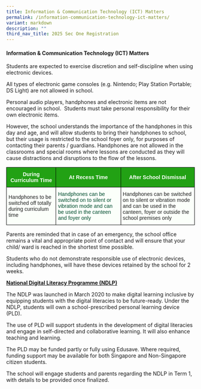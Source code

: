```yaml
---
title: Information & Communication Technology (ICT) Matters
permalink: /information-communication-technology-ict-matters/
variant: markdown
description: ""
third_nav_title: 2025 Sec One Registration
---
```

#### Information &amp; Communication Technology (ICT) Matters
Students are expected to exercise discretion and self-discipline when using electronic devices.&nbsp;

All types of electronic game consoles (e.g. Nintendo; Play Station Portable; DS Light) are not allowed in school.

Personal audio players, handphones and electronic items are not encouraged in school.&nbsp; Students must take personal responsibility for their own electronic items.

However, the school understands the importance of the handphones in this day and age, and will allow students to bring their handphones to school, but their usage is restricted to the school foyer only, for purposes of contacting their parents / guardians. Handphones are not allowed in the classrooms and special rooms where lessons are conducted as they will cause distractions and disruptions to the flow of the lessons.

<style type="text/css">
.tg  {border-collapse:collapse;border-spacing:0;}
.tg td{border-color:black;border-style:solid;border-width:1px;font-family:Arial, sans-serif;font-size:14px;
  overflow:hidden;padding:10px 5px;word-break:normal;}
.tg th{border-color:black;border-style:solid;border-width:1px;font-family:Arial, sans-serif;font-size:14px;
  font-weight:normal;overflow:hidden;padding:10px 5px;word-break:normal;}
.tg .tg-xn89{background-color:#22A114;color:#FBFFFA;font-weight:bold;text-align:center;vertical-align:middle}
.tg .tg-x43p{background-color:#FBFFFA;color:#222;text-align:left;vertical-align:middle}
.tg .tg-buei{background-color:#FBFFFA;color:#004D2E;text-align:left;vertical-align:top}
</style>
<table class="tg">
<thead>
  <tr>
    <th class="tg-xn89" colspan="2"><span style="color:#FBFFFA;background-color:#22A114">During Curriculum Time</span></th>
    <th class="tg-xn89"><span style="color:#FBFFFA;background-color:#22A114">At Recess Time</span></th>
    <th class="tg-xn89" colspan="2"><span style="color:#FBFFFA;background-color:#22A114">After School Dismissal</span></th>
  </tr>
</thead>
<tbody>
  <tr>
    <td class="tg-x43p" colspan="2"><span style="color:#222;background-color:#FBFFFA">Handphones to be switched off totally during curriculum time</span></td>
    <td class="tg-buei"><span style="font-weight:400;color:#004D2E">Handphones can be switched on to silent or vibration mode and can be used in the canteen and foyer only</span></td>
    <td class="tg-x43p" colspan="2"><span style="color:#222;background-color:#FBFFFA">Handphones can be switched on to silent or vibration mode and can be used in the canteen, foyer or outside the school premises only</span></td>
  </tr>
</tbody>
</table>

Parents are reminded that in case of an emergency, the school office remains a vital and appropriate point of contact and will ensure that your child/ ward is reached in the shortest time possible.

  

Students who do not demonstrate responsible use of electronic devices, including handphones, will have these devices retained by the school for 2 weeks.&nbsp;&nbsp;

  

**<u>National Digital Literacy Programme (NDLP)</u>**  

The NDLP was launched in March 2020 to make digital learning inclusive by equipping students with the digital literacies to be future-ready. Under the NDLP, students will own a school-prescribed personal learning device (PLD).

The use of PLD will support students in the development of digital literacies and engage in self-directed and collaborative learning. It will also enhance teaching and learning.  

The PLD may be funded partly or fully using Edusave. Where required, funding support may be available for both Singapore and Non-Singapore citizen students.  

The school will engage students and parents regarding the NDLP in Term 1, with details to be provided once finalized.